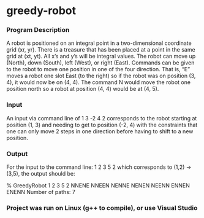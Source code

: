 # greedy-robot

### Program Description
A robot is positioned on an integral point in a two-dimensional coordinate grid (xr, yr). There is
a treasure that has been placed at a point in the same grid at (xt, yt). All x’s and y’s will be
integral values. The robot can move up (North), down (South), left (West), or right (East).
Commands can be given to the robot to move one position in one of the four direction. That is,
“E” moves a robot one slot East (to the right) so if the robot was on position (3, 4), it would now
be on (4, 4). The command N would move the robot one position north so a robot at position
(4, 4) would be at (4, 5).


### Input 
An input via command line of 1 3 -2 4 2 corresponds to the robot starting at position (1, 3) and
needing to get to position (-2, 4) with the constraints that one can only move 2 steps in one
direction before having to shift to a new position.


### Output
For the input to the command line: 1 2 3 5 2 which corresponds to (1,2) -> (3,5), the output should be:

% GreedyRobot 1 2 3 5 2
NNENE
NNEEN
NENNE
NENEN
NEENN
ENNEN
ENENN
Number of paths: 7

### Project was run on Linux (g++ to compile), or use Visual Studio

